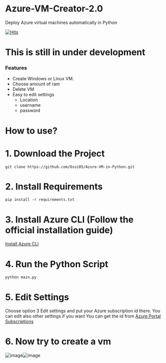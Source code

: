 # Azure-VM-Creator-2.0
Deploy Azure virtual machines automatically in Python

[![Hits](https://hits.seeyoufarm.com/api/count/incr/badge.svg?url=https%3A%2F%2Fgithub.com%2FOssi05%2FAzure-VM-Creator-2.0&count_bg=%2379C83D&title_bg=%23555555&icon=&icon_color=%23E7E7E7&title=Visitors&edge_flat=false)](https://hits.seeyoufarm.com)
# This is still in under development

### Features

- Create Windows or Linux VM.
- Choose amount of ram
- Delete VM
- Easy to edit settings
  - Location
  - username
  - password

##

# How to use?

# 1. Download the Project
```
git clone https://github.com/Ossi05/Azure-VM-in-Python.git

```

# 2. Install Requirements
```
pip install -r requirements.txt

```

# 3. Install Azure CLI (Follow the official installation guide)
[Install Azure CLI](https://learn.microsoft.com/en-us/cli/azure/install-azure-cli)

# 4. Run the Python Script
```
python main.py

```

# 5. Edit Settings
Choose option 3 Edit settings and put your Azure subscription id there. You can edit also other settings if you want
You can get the id from [Azure Portal Subscriptions](https://portal.azure.com/#view/Microsoft_Azure_Billing/SubscriptionsBladeV1)

# 6. Now try to create a vm

![image](https://github.com/Ossi05/Azure-VM-Creator-2.0/assets/77546709/073948e1-bd07-44d0-84f2-fa6c421976ed)![image](https://github.com/Ossi05/Azure-VM-Creator-2.0/assets/77546709/815aaea8-8adf-4346-a8d1-a30fe6c525b6)
